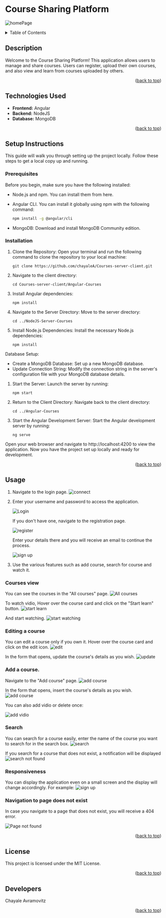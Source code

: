 <a name="readme-top"></a>

# Course Sharing Platform
![homePage](https://github.com/chayaleA/Courses-server-client/assets/150287616/f4bf8585-5dbb-4dbb-90eb-92c1ce3175a3)

<details>
  <summary>Table of Contents</summary>
  <ol>
    <li><a href="#description">Description</a></li>
    <li><a href="#setup-instructions">Setup Instructions</a></li>
    <li><a href="#usage">Usage</a></li>
    <li><a href="#license">License</a></li>
    <li><a href="#developers">Developers</a></li>
  </ol>
</details>

<!-- DESCRIPTION -->
## Description

Welcome to the Course Sharing Platform!
This application allows users to manage and share courses. Users can register, upload their own courses, and also view and learn from courses uploaded by others.

<p align="right">(<a href="#readme-top">back to top</a>)</p>

<!-- TECHNOLOGIES USED -->
## Technologies Used

- **Frontend:** Angular
- **Backend:** NodeJS
- **Database:** MongoDB

<p align="right">(<a href="#readme-top">back to top</a>)</p>

<!-- SETUP INSTRUCTIONS -->
## Setup Instructions

This guide will walk you through setting up the project locally. Follow these steps to get a local copy up and running.

### Prerequisites

Before you begin, make sure you have the following installed:
- Node.js and npm. You can install them from here.
- Angular CLI. You can install it globally using npm with the following command:
  
  ```sh
  npm install -g @angular/cli
  ```

- MongoDB: Download and install MongoDB Community edition.

### Installation

1. Clone the Repository: Open your terminal and run the following command to clone the repository to your local machine:
    ```
   git clone https://github.com/chayaleA/Courses-server-client.git
   ```
    
4. Navigate to the client directory:
   ```
   cd Courses-server-client/Angular-Courses
   ```
5. Install Angular dependencies:
   ```
   npm install
   ```
6. Navigate to the Server Directory: Move to the server directory:
   ```
   cd ../NodeJS-Server-Courses
   ```
7. Install Node.js Dependencies: Install the necessary Node.js dependencies:
    ```
   npm install
   ```
Database Setup:
- Create a MongoDB Database: Set up a new MongoDB database.
- Update Connection String: Modify the connection string in the server's configuration file with your MongoDB database details.

1. Start the Server: Launch the server by running:
   ```
   npm start
   ```
2. Return to the Client Directory: Navigate back to the client directory:
   ```
   cd ../Angular-Courses
   ```
3. Start the Angular Development Server: Start the Angular development server by running:
   ```
   ng serve
   ```
Open your web browser and navigate to http://localhost:4200 to view the application.
Now you have the project set up locally and ready for development.
<p align="right">(<a href="#readme-top">back to top</a>)</p>

<!-- USEAGE -->
## Usage

1. Navigate to the login page.
![connect](https://github.com/chayaleA/Courses-server-client/assets/150287616/572c56b3-df53-44b7-8d06-45c4a13cf039)

3. Enter your username and password to access the application.

   ![Login](https://github.com/chayaleA/EmployeesApp/assets/150287616/705c9092-ba36-47d2-9f96-a1bf2c616df7)
   
   If you don't have one, navigate to the registration page.
   
   ![register](https://github.com/chayaleA/EmployeesApp/assets/150287616/971a7415-cc0d-42ee-b612-cf54b9b03148)
   
   Enter your details there and you will receive an email to continue the process.
   
   ![sign up](https://github.com/chayaleA/EmployeesApp/assets/150287616/384b1d19-1c4f-46da-b8b2-a965f563bfa0)
   
6. Use the various features such as add course, search for course and watch it.

### Courses view
You can see the courses in the "All courses" page.
![All courses](https://github.com/chayaleA/Courses-server-client/assets/150287616/37368d70-e240-4c23-9c81-2aa7fa0d3f09)

To watch vidio, Hover over the course card and click on the "Start learn" button.
![start learn](https://github.com/chayaleA/Courses-server-client/assets/150287616/03b95099-44cb-450b-9477-3c92397d9464)

And start watching.
![start watching](https://github.com/chayaleA/Courses-server-client/assets/150287616/62c3b948-743e-4fef-b50d-d387cd9069eb)

### Editing a course
You can edit a course only if you own it. Hover over the course card and click on the edit icon. 
![edit](https://github.com/chayaleA/Courses-server-client/assets/150287616/62fa3087-b6c1-4b97-93cb-373dc5f85bbb)

In the form that opens, update the course's details as you wish.
![update](https://github.com/chayaleA/Courses-server-client/assets/150287616/2af2f6ac-1aa0-48da-9dfe-51bd8e348164)

### Add a course.
Navigate to the "Add course" page.
![add course](https://github.com/chayaleA/Courses-server-client/assets/150287616/6f12b21a-1e42-4969-8666-d5a2d7a2b75d)

In the form that opens, insert the course's details as you wish.
![add course](https://github.com/chayaleA/Courses-server-client/assets/150287616/99695e8e-d62c-4ff4-aa99-700df04307a0)

You can also add vidio or delete once:

![add vidio](https://github.com/chayaleA/Courses-server-client/assets/150287616/a0ab151b-4e17-403e-ba56-13df3717f376)

### Search
You can search for a course easily, enter the name of the course you want to search for in the search box.
![search](https://github.com/chayaleA/Courses-server-client/assets/150287616/491f174f-a414-495f-812c-7d17d7bb9f33)

If you search for a course that does not exist, a notification will be displayed
![search not found](https://github.com/chayaleA/Courses-server-client/assets/150287616/3dd0266d-3883-4f72-a691-37bbd22a009e)

### Responsiveness
You can display the application even on a small screen and the display will change accordingly.
For example:
![sign up](https://github.com/chayaleA/EmployeesApp/assets/150287616/a02f0e60-b374-4c5b-981b-f044e73a0ae9)

### Navigation to page does not exist
In case you navigate to a page that does not exist, you will receive a 404 error.

![Page not found](https://github.com/chayaleA/EmployeesApp/assets/150287616/87a14a52-e8f0-40fb-ba18-38f59197d8ab)

<p align="right">(<a href="#readme-top">back to top</a>)</p>

<!-- LICENSE -->
## License

This project is licensed under the MIT License.

<p align="right">(<a href="#readme-top">back to top</a>)</p>

<!-- DEVELOPERS -->
## Developers

Chayale Avramovitz
<p align="right">(<a href="#readme-top">back to top</a>)</p>
